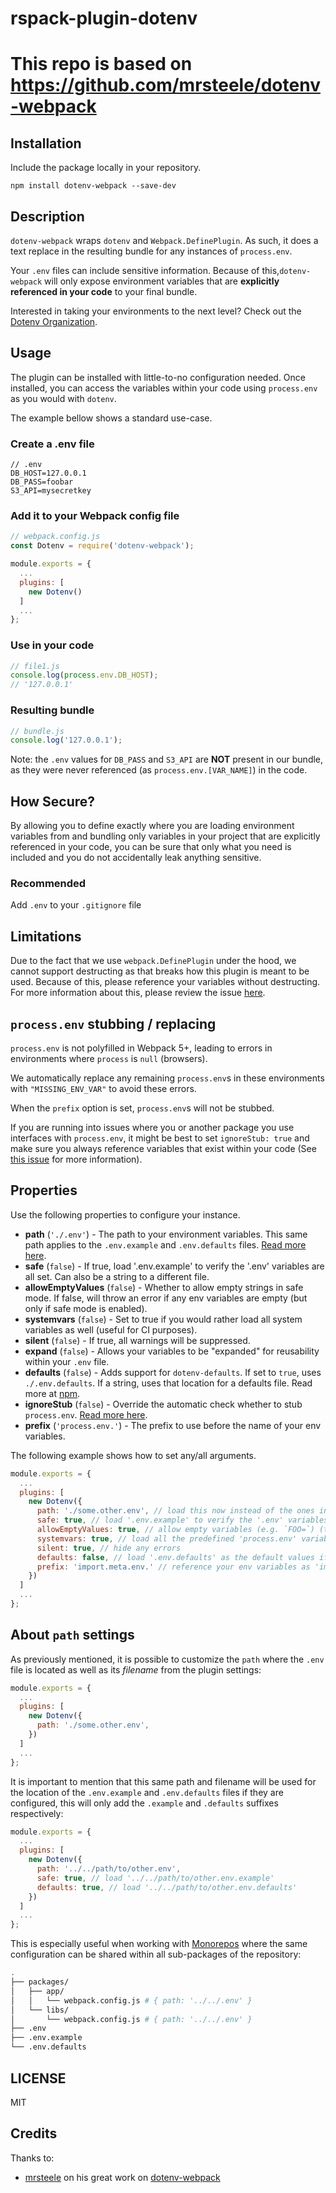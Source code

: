 # rspack-plugin-dotenv

# This repo is based on https://github.com/mrsteele/dotenv-webpack

## Installation

Include the package locally in your repository.

`npm install dotenv-webpack --save-dev`

## Description

`dotenv-webpack` wraps `dotenv` and `Webpack.DefinePlugin`. As such, it does a text replace in the resulting bundle for any instances of `process.env`.

Your `.env` files can include sensitive information. Because of this,`dotenv-webpack` will only expose environment variables that are **explicitly referenced in your code** to your final bundle.

Interested in taking your environments to the next level? Check out the [Dotenv Organization](https://www.dotenv.org/get-started?r=3).

## Usage

The plugin can be installed with little-to-no configuration needed. Once installed, you can access the variables within your code using `process.env` as you would with `dotenv`.

The example bellow shows a standard use-case.

### Create a .env file

```dosini
// .env
DB_HOST=127.0.0.1
DB_PASS=foobar
S3_API=mysecretkey

```
### Add it to your Webpack config file
```javascript
// webpack.config.js
const Dotenv = require('dotenv-webpack');

module.exports = {
  ...
  plugins: [
    new Dotenv()
  ]
  ...
};
```

### Use in your code

```javascript
// file1.js
console.log(process.env.DB_HOST);
// '127.0.0.1'
```

### Resulting bundle
```javascript
// bundle.js
console.log('127.0.0.1');
```

Note: the `.env` values for `DB_PASS` and  `S3_API` are **NOT** present in our bundle, as they were never referenced (as `process.env.[VAR_NAME]`) in the code.

## How Secure?

By allowing you to define exactly where you are loading environment variables from and bundling only variables in your project that are explicitly referenced in your code, you can be sure that only what you need is included and you do not accidentally leak anything sensitive.

### Recommended

Add `.env` to your `.gitignore` file

## Limitations

Due to the fact that we use `webpack.DefinePlugin` under the hood, we cannot support destructing as that breaks how this plugin is meant to be used. Because of this, please reference your variables without destructing. For more information about this, please review the issue [here](https://github.com/mrsteele/dotenv-webpack/issues/70).

## `process.env` stubbing / replacing

`process.env` is not polyfilled in Webpack 5+, leading to errors in environments where `process` is `null` (browsers).

We automatically replace any remaining `process.env`s in these environments with `"MISSING_ENV_VAR"` to avoid these errors.

When the `prefix` option is set, `process.env`s will not be stubbed.

If you are running into issues where you or another package you use interfaces with `process.env`, it might be best to set `ignoreStub: true` and make sure you always reference variables that exist within your code (See [this issue](https://github.com/mrsteele/dotenv-webpack/issues/271) for more information).

## Properties

Use the following properties to configure your instance.

* **path** (`'./.env'`) - The path to your environment variables. This same path applies to the `.env.example` and `.env.defaults` files. [Read more here](#about-path-settings).
* **safe** (`false`) - If true, load '.env.example' to verify the '.env' variables are all set. Can also be a string to a different file.
* **allowEmptyValues** (`false`) - Whether to allow empty strings in safe mode. If false, will throw an error if any env variables are empty (but only if safe mode is enabled).
* **systemvars** (`false`) - Set to true if you would rather load all system variables as well (useful for CI purposes).
* **silent** (`false`) - If true, all warnings will be suppressed.
* **expand** (`false`) - Allows your variables to be "expanded" for reusability within your `.env` file.
* **defaults** (`false`) - Adds support for `dotenv-defaults`. If set to `true`, uses `./.env.defaults`. If a string, uses that location for a defaults file. Read more at [npm](https://www.npmjs.com/package/dotenv-defaults).
* **ignoreStub** (`false`) - Override the automatic check whether to stub `process.env`. [Read more here](#user-content-processenv-stubbing--replacing).
* **prefix** (`'process.env.'`) - The prefix to use before the name of your env variables.

The following example shows how to set any/all arguments.

```javascript
module.exports = {
  ...
  plugins: [
    new Dotenv({
      path: './some.other.env', // load this now instead of the ones in '.env'
      safe: true, // load '.env.example' to verify the '.env' variables are all set. Can also be a string to a different file.
      allowEmptyValues: true, // allow empty variables (e.g. `FOO=`) (treat it as empty string, rather than missing)
      systemvars: true, // load all the predefined 'process.env' variables which will trump anything local per dotenv specs.
      silent: true, // hide any errors
      defaults: false, // load '.env.defaults' as the default values if empty.
      prefix: 'import.meta.env.' // reference your env variables as 'import.meta.env.ENV_VAR'.
    })
  ]
  ...
};
```
## About `path` settings

As previously mentioned, it is possible to customize the `path` where the `.env` file is located as well as its *filename* from the plugin settings:

```javascript
module.exports = {
  ...
  plugins: [
    new Dotenv({
      path: './some.other.env',
    })
  ]
  ...
};
```

It is important to mention that this same path and filename will be used for the location of the `.env.example` and `.env.defaults` files if they are configured, this will only add the `.example` and `.defaults` suffixes respectively:

```javascript
module.exports = {
  ...
  plugins: [
    new Dotenv({
      path: '../../path/to/other.env',
      safe: true, // load '../../path/to/other.env.example'
      defaults: true, // load '../../path/to/other.env.defaults'
    })
  ]
  ...
};
```

This is especially useful when working with [Monorepos](https://monorepo.tools/) where the same configuration can be shared within all sub-packages of the repository:

```bash
.
├── packages/
│   ├── app/
│   │   └── webpack.config.js # { path: '../../.env' }
│   └── libs/
│       └── webpack.config.js # { path: '../../.env' }
├── .env
├── .env.example
└── .env.defaults
```

## LICENSE

MIT


## Credits
Thanks to: 
- [mrsteele](https://github.com/mrsteele) on his great work on [dotenv-webpack](https://github.com/mrsteele/dotenv-webpack)